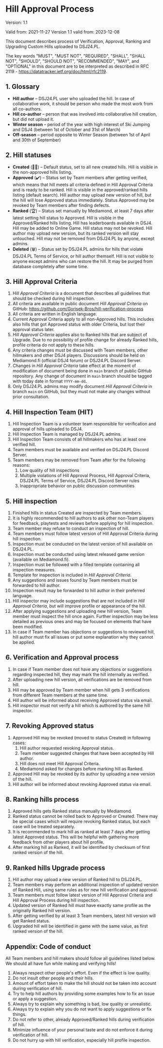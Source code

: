 Hill Approval Process
=====================

Version: 1.1

Valid from: 2021-11-27
Version 1.1 valid from: 2023-12-08

This document describes process of Verification, Approval, Ranking and Upgrading Custom Hills uploaded to DSJ24.PL.

The key words "MUST", "MUST NOT", "REQUIRED", "SHALL", "SHALL NOT", "SHOULD", "SHOULD NOT", "RECOMMENDED",  "MAY", and "OPTIONAL" in this document are to be interpreted as described in RFC 2119 - https://datatracker.ietf.org/doc/html/rfc2119.

## 1. Glossary ##

* **Hill author** – DSJ24.PL user who uploaded the hill. In case of collaborative work, it should be person who made the most work from all co-authors. 
* **Hill co-author** – person that was involved into collaborative hill creation, but did not upload it.
* **Winter season** – period of the year with high interest of Ski Jumping and DSJ4 (between 1st of October and 31st of March)
* **Off-season** – period opposite to Winter Season (between 1st of April and 30th of September)


## 2. Hill statuses

* **Created** (👋🏼) – Default status, set to all new created hills. Hill is visible in the non-approved hills listing.
* **Approved** (✔️) – Status set by Team members after getting verified, which means that hill meets all criteria defined in Hill Approval Criteria and is ready to be ranked. Hill is visible in the approved/ranked hills listing (default search). Hill author may upload new version of hill, but the hill will lose Approved status immediately. Status Approved may be revoked by Team members after finding defects.
* **Ranked** (🏆) – Status set manually by Mediamond, at least 7 days after latest setting hill status to Approved. Hill is visible in the Approved/Ranked hills listing. Hill has leaderboards available in DSJ4. Hill may be added to Online Game. Hill status may not be revoked. Hill author may upload new version, but its ranked version will stay untouched. Hill may not be removed from DSJ24.PL by anyone, except admins.
* **Deleted** (🗑️) – Status set by DSJ24.PL admins for hills that violate DSJ24.PL Terms of Service, or hill author themself. Hill is not visible to anyone except admins who can restore the hill. It may be purged from database completely after some time.


## 3. Hill Approval Criteria

1. *Hill Approval Criteria* is a document that describes all guidelines that should be checked during hill inspection.
2. All criteria are available in public document *Hill Approval Criteria* on GitHub: https://github.com/Gorisek-Bros/hill-verification-process
3. All criteria are written in English language.
4. Current Approval Criteria apply to all non-Approved hills. This includes also hills that got Approved status with older Criteria, but lost their approval status later.
5. *Hill Approval Criteria* applies also to Ranked hills that are subject of Upgrade. Due to no possibility of profile change for already Ranked hills, profile criteria do not apply to these hills.
6. Any criteria changes must be discussed with Team members, other hillmakers and other DSJ4 players. Discussions should be held on Mediamond.fi (official DSJ4 forum) or DSJ24.PL Discord Server. 
7. Changes in *Hill Approval Criteria* take effect at the moment of modification of document being done in `main` branch of public GitHub repository. Any change of document in `main` branch should be tagged with today date in format `YYYY-mm-dd`.
8. Only DSJ24.PL admins may modify document *Hill Approval Criteria* in branch `main` on GitHub, but they must not make any changes without prior consultation.


## 4. Hill Inspection Team (HIT)

1. Hill Inspection Team is a volunteer team responsible for verification and approval of hills uploaded to DSJ4.
2. Hill Inspection Team is managed by DSJ24.PL admins.
3. Hill Inspection Team consists of all hillmakers who has at least one verified hill.
4. Team members must be available and verified on DSJ24.PL Discord Server.
5. Team members may be removed from Team after for the following reasons:
    1. Low quality of hill inspections
    2. Multiple violations of Hill Approval Process, Hill Approval Criteria, DSJ24.PL Terms of Service, DSJ24.PL Discord Server rules
    3. Inappropriate behavior on public discussion communities


## 5. Hill inspection

1. Finished hills in status Created are inspected by Team members.
2. It is highly recommended to hill authors to ask other non-Team players for feedback, playtests and reviews before applying for hill inspection.
3. Team member may refuse to conduct an inspection of hill.
4. Team members must follow latest version of Hill Approval Criteria during hill inspection.
5. Inspection must be conducted on the latest version of hill available on DSJ24.PL.
6. Inspection must be conducted using latest released game version (available on Mediamond.fi).
7. Inspection must be followed with a filled template containing all inspection measures.
8. Template for inspection is included in *Hill Approval Criteria*.
9. Any suggestions and issues found by Team members must be forwarded to hill author.
10. Inspection result may be forwarded to hill author in their preferred language.
11. Hill inspector may include suggestions that are not included in *Hill Approval Criteria*, but will improve profile or appearance of the hill. 
12. After applying suggestions and uploading new hill version, Team member must inspect the hill once again. Further inspection may be less detailed as previous ones and may be focused on elements that have been modified.
13. In case if Team member has objections or suggestions to reviewed hill, hill author must fix all issues or put some explanation why they cannot be applied.


## 6. Verification and Approval process

1. In case if Team member does not have any objections or suggestions regarding inspected hill, they may mark the hill internally as verified.
2. After uploading new hill version, all verifications are be removed from hill.
3. Hill may be approved by Team member when hill gets 3 verifications from different Team members at the same time.
4. Hill author will be informed about receiving Approved status via email.
5. Hill inspector must not verify a hill which is authored by the same hill inspector.


## 7. Revoking Approved status

1. Approved Hill may be revoked (moved to status Created) in following cases:
    1. Hill author requested revoking Approval status.
    2. Team member suggested changes that have been accepted by Hill author.
    3. Hill does not meet Hill Approval Criteria.
    4. Mediamond asked for changes before marking hill as Ranked.
2. Approved Hill may be revoked by its author by uploading a new version of the hill.
3. Hill author will be informed about revoking Approved status via email.


## 8. Ranking hills process

1. Approved hills gets Ranked status manually by Mediamond.
2. Ranked status cannot be rolled back to Approved or Created. There may be special cases which will require revoking Ranked status, but each case will be treated separately.
3. It is recommended to mark hill as ranked at least 7 days after getting latest Approved status. This will be helpful with gathering more feedback from other players about hill profile.
4. After marking hill as Ranked, it will be identified by checksum of first ranked version of the hill.


## 9. Ranked hills Upgrade process

1. Hill author may upload a new version of Ranked hill to DSJ24.PL.
2. Team members may perform an additional inspection of updated version of Ranked Hill, using same rules as for new hill verification and approval.
3. Team members must follow latest version of Hill Approval Criteria and Hill Approval Process during hill inspection.
4. Updated version of Ranked hill must have exactly same profile as the originally Ranked hill version.
5. After getting verified by at least 3 Team members, latest hill version will get Ranked status.
6. Upgraded hill will be identified in game with the same value, as first ranked version of the hill.


## Appendix: Code of conduct

All Team members and hill makers should follow all guidelines listed below. We should all have fun while making and verifying hills!

1. Always respect other people's effort. Even if the effect is low quality.
2. Do not insult other people and their hills.
3. Amount of effort taken to make the hill should not be taken into account during verification of hill.
4. Try to help hill authors by providing some examples how to fix an issue or apply a suggestion.
5. Always try to explain why something is bad, low quality or unrealistic.
6. Always try to explain why you do not want to apply suggestions or fix things.
7. Do not refer to other, already Approved/Ranked hills during verification of hill.
8. Minimize influence of your personal taste and do not enforce it during verification of hill.
9. Do not hurry up with hill verification, especially hill profile inspection.
